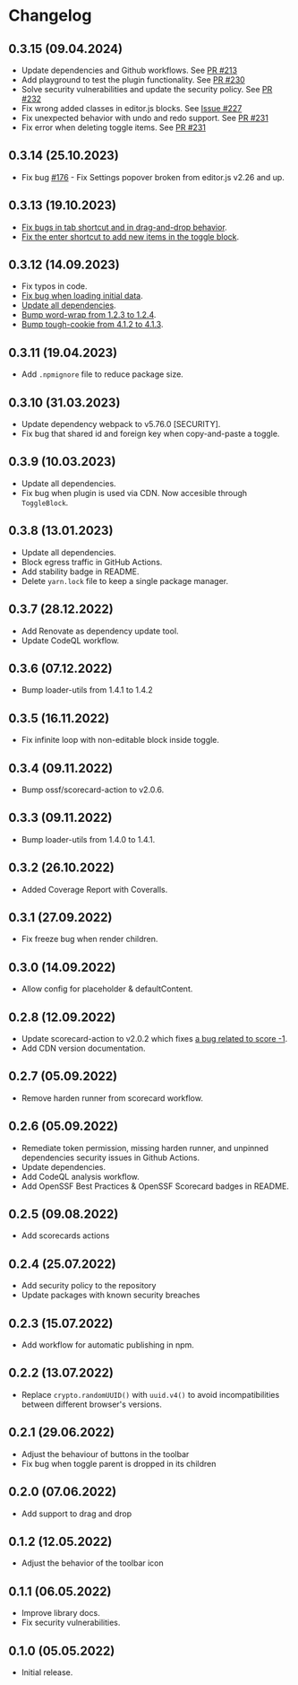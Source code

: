 # Changelog

## 0.3.15 (09.04.2024)

- Update dependencies and Github workflows. See [PR #213](https://github.com/kommitters/editorjs-toggle-block/pull/213)
- Add playground to test the plugin functionality. See [PR #230](https://github.com/kommitters/editorjs-toggle-block/pull/230)
- Solve security vulnerabilities and update the security policy. See [PR #232](https://github.com/kommitters/editorjs-toggle-block/pull/232)
- Fix wrong added classes in editor.js blocks. See [Issue #227](https://github.com/kommitters/editorjs-toggle-block/issues/227)
- Fix unexpected behavior with undo and redo support. See [PR #231](https://github.com/kommitters/editorjs-toggle-block/pull/231)
- Fix error when deleting toggle items. See [PR #231](https://github.com/kommitters/editorjs-toggle-block/pull/231)

## 0.3.14 (25.10.2023)

- Fix bug [#176](https://github.com/kommitters/editorjs-toggle-block/issues/176) - Fix Settings popover broken from editor.js v2.26 and up.

## 0.3.13 (19.10.2023)

* [Fix bugs in tab shortcut and in drag-and-drop behavior](https://github.com/kommitters/editorjs-toggle-block/issues/203).
* [Fix the enter shortcut to add new items in the toggle block](https://github.com/kommitters/editorjs-toggle-block/pull/217).

## 0.3.12 (14.09.2023)

* Fix typos in code.
* [Fix bug when loading initial data](https://github.com/kommitters/editorjs-toggle-block/issues/206).
* [Update all dependencies](https://github.com/kommitters/editorjs-toggle-block/pull/202).
* [Bump word-wrap from 1.2.3 to 1.2.4](https://github.com/kommitters/editorjs-toggle-block/pull/205).
* [Bump tough-cookie from 4.1.2 to 4.1.3](https://github.com/kommitters/editorjs-toggle-block/pull/204).

## 0.3.11 (19.04.2023)

* Add `.npmignore` file to reduce package size.

## 0.3.10 (31.03.2023)

* Update dependency webpack to v5.76.0 [SECURITY].
* Fix bug that shared id and foreign key when copy-and-paste a toggle.

## 0.3.9 (10.03.2023)

* Update all dependencies.
* Fix bug when plugin is used via CDN. Now accesible through `ToggleBlock`.

## 0.3.8 (13.01.2023)

* Update all dependencies.
* Block egress traffic in GitHub Actions.
* Add stability badge in README.
* Delete `yarn.lock` file to keep a single package manager.

## 0.3.7 (28.12.2022)

* Add Renovate as dependency update tool.
* Update CodeQL workflow.

## 0.3.6 (07.12.2022)

* Bump loader-utils from 1.4.1 to 1.4.2

## 0.3.5 (16.11.2022)

* Fix infinite loop with non-editable block inside toggle.

## 0.3.4 (09.11.2022)

* Bump ossf/scorecard-action to v2.0.6.

## 0.3.3 (09.11.2022)

* Bump loader-utils from 1.4.0 to 1.4.1.

## 0.3.2 (26.10.2022)

* Added Coverage Report with Coveralls.

## 0.3.1 (27.09.2022)

* Fix freeze bug when render children.

## 0.3.0 (14.09.2022)

* Allow config for placeholder & defaultContent.

## 0.2.8 (12.09.2022)

* Update scorecard-action to v2.0.2 which fixes [a bug related to score -1](https://github.com/ossf/scorecard-action/issues/895).
* Add CDN version documentation.

## 0.2.7 (05.09.2022)

* Remove harden runner from scorecard workflow.

## 0.2.6 (05.09.2022)

* Remediate token permission, missing harden runner, and unpinned dependencies security issues in Github Actions.
* Update dependencies.
* Add CodeQL analysis workflow.
* Add OpenSSF Best Practices & OpenSSF Scorecard badges in README.

## 0.2.5 (09.08.2022)

* Add scorecards actions

## 0.2.4 (25.07.2022)

* Add security policy to the repository
* Update packages with known security breaches

## 0.2.3 (15.07.2022)

* Add workflow for automatic publishing in npm.

## 0.2.2 (13.07.2022)

* Replace `crypto.randomUUID()` with `uuid.v4()` to avoid incompatibilities between different browser's versions.

## 0.2.1 (29.06.2022)

* Adjust the behaviour of buttons in the toolbar
* Fix bug when toggle parent is dropped in its children

## 0.2.0 (07.06.2022)

* Add support to drag and drop

## 0.1.2 (12.05.2022)

* Adjust the behavior of the toolbar icon

## 0.1.1 (06.05.2022)

* Improve library docs.
* Fix security vulnerabilities.

## 0.1.0 (05.05.2022)

* Initial release.
